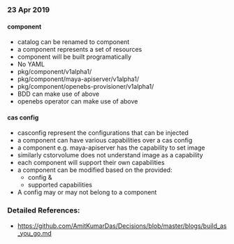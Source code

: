 ### 23 Apr 2019
#### component
- catalog can be renamed to component
- a component represents a set of resources
- component will be built programatically
- No YAML
- pkg/component/v1alpha1/
- pkg/component/maya-apiserver/v1alpha1/
- pkg/component/openebs-provisioner/v1alpha1/
- BDD can make use of above
- openebs operator can make use of above

#### cas config
- casconfig represent the configurations that can be injected
- a component can have various capabilities over a cas config
- a component e.g. maya-apiserver has the capability to set image
- similarly cstorvolume does not understand image as a capability
- each component will support their own capabilities
- a component can be modified based on the provided:
  - config & 
  - supported capabilities
- A config may or may not belong to a component

### Detailed References:
- https://github.com/AmitKumarDas/Decisions/blob/master/blogs/build_as_you_go.md
